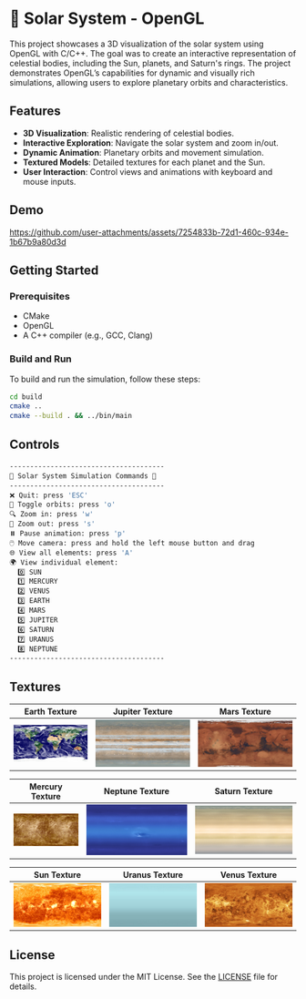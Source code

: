 # 🌌 Solar System - OpenGL

This project showcases a 3D visualization of the solar system using OpenGL with C/C++. The goal was to create an interactive representation of celestial bodies, including the Sun, planets, and Saturn's rings. The project demonstrates OpenGL’s capabilities for dynamic and visually rich simulations, allowing users to explore planetary orbits and characteristics.

## Features

- **3D Visualization**: Realistic rendering of celestial bodies.
- **Interactive Exploration**: Navigate the solar system and zoom in/out.
- **Dynamic Animation**: Planetary orbits and movement simulation.
- **Textured Models**: Detailed textures for each planet and the Sun.
- **User Interaction**: Control views and animations with keyboard and mouse inputs.

## Demo

https://github.com/user-attachments/assets/7254833b-72d1-460c-934e-1b67b9a80d3d

## Getting Started

### Prerequisites

- CMake
- OpenGL
- A C++ compiler (e.g., GCC, Clang)

### Build and Run

To build and run the simulation, follow these steps:

```bash
cd build
cmake ..
cmake --build . && ../bin/main
```

## Controls

```sh
--------------------------------------
🌌 Solar System Simulation Commands 🌌
--------------------------------------
❌ Quit: press 'ESC'
🔄 Toggle orbits: press 'o'
🔍 Zoom in: press 'w'
🔎 Zoom out: press 's'
⏸️ Pause animation: press 'p'
🖱️ Move camera: press and hold the left mouse button and drag
🌐 View all elements: press 'A'
🌍 View individual element:
  0️⃣ SUN
  1️⃣ MERCURY
  2️⃣ VENUS
  3️⃣ EARTH
  4️⃣ MARS
  5️⃣ JUPITER
  6️⃣ SATURN
  7️⃣ URANUS
  8️⃣ NEPTUNE
--------------------------------------
```

## Textures

|Earth Texture|Jupiter Texture|Mars Texture|
|:-:|:-:|:-:|
|![Earth Texture](assets/textures/earth.jpg)|![Jupiter Texture](assets/textures/jupiter.jpg)|![Mars Texture](assets/textures/mars.jpg)|

|Mercury Texture|Neptune Texture|Saturn Texture|
|:-:|:-:|:-:|
|![Mercury Texture](assets/textures/mercury.jpg)|![Neptune Texture](assets/textures/neptune.jpg)|![Saturn Texture](assets/textures/saturn.jpg)|

|Sun Texture|Uranus Texture|Venus Texture|
|:-:|:-:|:-:|
|![Sun Texture](assets/textures/sun.jpg)|![Uranus Texture](assets/textures/uranus.jpg)|![Venus Texture](assets/textures/venus.jpg)|

## License

This project is licensed under the MIT License. See the [LICENSE](LICENSE) file for details.
